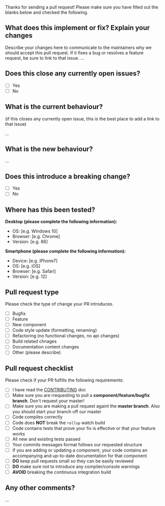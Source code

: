 Thanks for sending a pull request! Please make sure you have filled out the blanks below and checked the following.

## What does this implement or fix? Explain your changes
Describe your changes here to communicate to the maintainers why we should accept this pull request. If it fixes a bug or resolves a feature request, be sure to link to that issue.
...

## Does this close any currently open issues?

- [ ] Yes
- [ ] No

## What is the current behaviour?
(if this closes any currently open issue, this is the best place to add a link to that issue)

...

## What is the new behaviour?
...

## Does this introduce a breaking change?

- [ ] Yes
- [ ] No

## Where has this been tested?

**Desktop (please complete the following information):**
- OS: [e.g. Windows 10]
- Browser: [e.g. Chrome]
- Version: [e.g. 86]

**Smartphone (please complete the following information):**
- Device: [e.g. iPhone7]
- OS: [e.g. iOS]
- Browser: [e.g. Safari]
- Version: [e.g. 12]

## Pull request type

Please check the type of change your PR introduces.

- [ ] Bugfix
- [ ] Feature
- [ ] New component
- [ ] Code style update (formatting, renaming)
- [ ] Refactoring (no functional changes, no api changes)
- [ ] Build related chnages
- [ ] Documentation content changes
- [ ] Other (please describe)

## Pull request checklist

Please check if your PR fulfills the following requirements:

- [ ] I have read the [CONTRIBUTING](https://github.com/camaradotspace/camara-react/CONTRIBUTING.md) doc
- [ ] Make sure you are rrequesting to pull a **component/feature/bugfix branch**. Don't request your master!
- [ ] Make sure you are making a pull request againt the **master branch**. Also you should start your branch off our master
- [ ] Code compiles correctly
- [ ] Code does **NOT** break the `rollup` watch build
- [ ] Code contains tests that prove your fix is effective or that your feature works
- [ ] All new and existing tests passed
- [ ] Your commits messages format follows our requested structure
- [ ] If you are adding or updating a component, your code contains an accompanying and up-to-date documentation for that component
- [ ] **DO** keep pull requests small so they can be easily reviewed
- [ ] **DO** make sure not to introduce any compiler/console warnings
- [ ] **AVOID** breaking the continuous integration build

## Any other comments?
...
